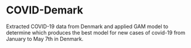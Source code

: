 # COVID-Demark
Extracted COVID-19 data from Denmark and applied GAM model to determine which produces the best model for new cases of covid-19 from January to May 7th in Denmark.
